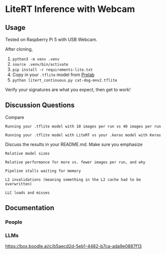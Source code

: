 # LiteRT Inference with Webcam

## Usage

Tested on Raspberry Pi 5 with USB Webcam.

After cloning,

1. `python3 -m venv .venv`
2. `source .venv/bin/activate`
3. `pip install -r requirements-lite.txt`
4. Copy in your `.tflite` model from [Prelab](https://usafa-ece.github.io/ece386-book/b3-devboard/lab-cat-dog.html#pre-lab)
5. `python litert_continuous.py cat-dog-mnv2.tflite`

Verify your signatures are what you expect, then get to work!

## Discussion Questions
Compare

    Running your .tflite model with 10 images per run vs 40 images per run

    Running your .tflite model with LiteRT vs your .keras model with Keras  

Discuss the results in your README.md. Make sure you emphasize

    Relative model sizes

    Relative performance for more vs. fewer images per run, and why

    Pipeline stalls waiting for memory

    L2 invalidations (meaning something in the L2 cache had to be overwritten)

    LLC loads and misses
## Documentation

### People

### LLMs
https://box.boodle.ai/c/b5aecd2d-5eb1-4482-b7ca-ada9e0887f13 
